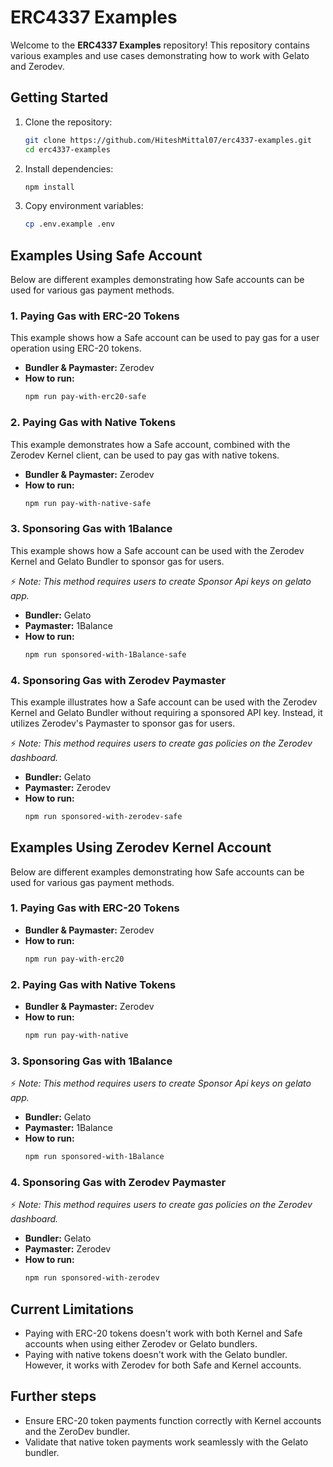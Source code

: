 # ERC4337 Examples

Welcome to the **ERC4337 Examples** repository! This repository contains various examples and use cases demonstrating how to work with Gelato and Zerodev.

## Getting Started

1. Clone the repository:

   ```sh
   git clone https://github.com/HiteshMittal07/erc4337-examples.git
   cd erc4337-examples
   ```

2. Install dependencies:

   ```sh
   npm install
   ```

3. Copy environment variables:
   ```sh
   cp .env.example .env
   ```

## Examples Using Safe Account

Below are different examples demonstrating how Safe accounts can be used for various gas payment methods.

### 1. Paying Gas with ERC-20 Tokens

This example shows how a Safe account can be used to pay gas for a user operation using ERC-20 tokens.

- **Bundler & Paymaster:** Zerodev
- **How to run:**
  ```sh
  npm run pay-with-erc20-safe
  ```

### 2. Paying Gas with Native Tokens

This example demonstrates how a Safe account, combined with the Zerodev Kernel client, can be used to pay gas with native tokens.

- **Bundler & Paymaster:** Zerodev
- **How to run:**
  ```sh
  npm run pay-with-native-safe
  ```

### 3. Sponsoring Gas with 1Balance

This example shows how a Safe account can be used with the Zerodev Kernel and Gelato Bundler to sponsor gas for users.

⚡ _Note: This method requires users to create Sponsor Api keys on gelato app._

- **Bundler:** Gelato
- **Paymaster:** 1Balance
- **How to run:**
  ```sh
  npm run sponsored-with-1Balance-safe
  ```

### 4. Sponsoring Gas with Zerodev Paymaster

This example illustrates how a Safe account can be used with the Zerodev Kernel and Gelato Bundler without requiring a sponsored API key. Instead, it utilizes Zerodev's Paymaster to sponsor gas for users.

⚡ _Note: This method requires users to create gas policies on the Zerodev dashboard._

- **Bundler:** Gelato
- **Paymaster:** Zerodev
- **How to run:**
  ```sh
  npm run sponsored-with-zerodev-safe
  ```

## Examples Using Zerodev Kernel Account

Below are different examples demonstrating how Safe accounts can be used for various gas payment methods.

### 1. Paying Gas with ERC-20 Tokens

- **Bundler & Paymaster:** Zerodev
- **How to run:**
  ```sh
  npm run pay-with-erc20
  ```

### 2. Paying Gas with Native Tokens

- **Bundler & Paymaster:** Zerodev
- **How to run:**
  ```sh
  npm run pay-with-native
  ```

### 3. Sponsoring Gas with 1Balance

⚡ _Note: This method requires users to create Sponsor Api keys on gelato app._

- **Bundler:** Gelato
- **Paymaster:** 1Balance
- **How to run:**
  ```sh
  npm run sponsored-with-1Balance
  ```

### 4. Sponsoring Gas with Zerodev Paymaster

⚡ _Note: This method requires users to create gas policies on the Zerodev dashboard._

- **Bundler:** Gelato
- **Paymaster:** Zerodev
- **How to run:**
  ```sh
  npm run sponsored-with-zerodev
  ```

## Current Limitations

- Paying with ERC-20 tokens doesn't work with both Kernel and Safe accounts when using either Zerodev or Gelato bundlers.
- Paying with native tokens doesn't work with the Gelato bundler. However, it works with Zerodev for both Safe and Kernel accounts.

## Further steps

- Ensure ERC-20 token payments function correctly with Kernel accounts and the ZeroDev bundler.
- Validate that native token payments work seamlessly with the Gelato bundler.
